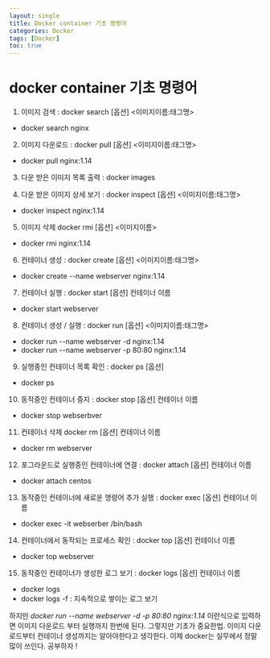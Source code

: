 ```yaml
---
layout: single
title: Docker container 기초 명령어
categories: Docker
tags: [Docker]
toc: true
---
```



# docker container 기초 명령어

1. 이미지 검색 : docker search [옵션] <이미지이름:태그명>
* docker search nginx
2. 이미지 다운로드 : docker pull [옵션] <이미지이름:태그명>
* docker pull nginx:1.14
3. 다운 받은 이미지 목록 출력 : docker images

4. 다운 받은 이미지 상세 보기 : docker inspect [옵션] <이미지이름:태그명>
* docker inspect nginx:1.14
5. 이미지 삭제 docker rmi [옵션] <이미지이름>
* docker rmi nginx:1.14
6. 컨테이너 생성 : docker create [옵션] <이미지이름:태그명>
* docker create --name webserver nginx:1.14
7. 컨테이너 실행 : docker start [옵션] 컨테이너 이름
* docker start webserver
8. 컨테이너 생성 / 실행 : docker run [옵션] <이미지이름:태그명>
* docker run --name webserver -d nginx:1.14
* docker run --name webserver -p 80:80 nginx:1.14
9. 실행중인 컨테이너 목록 확인 : docker ps [옵션]
* docker ps
10. 동작중인 컨테이너 중지 : docker stop [옵션] 컨테이너 이름
* docker stop webserbver
11. 컨테이너 삭제 docker rm [옵션] 컨테이너 이름
* docker rm webserver
12. 포그라운드로 실행중인 컨테이너에 연결 : docker attach [옵션] 컨테이너 이름
* docker attach centos
13. 동작중인 컨테이너에 새로운 명령어 추가 실행 : docker exec [옵션] 컨테이너 이름
* docker exec -it webserber /bin/bash
14. 컨테이너에서 동작되는 프로세스 확인 : docker top [옵션] 컨테이너 이름
* docker top webserver
15. 동작중인 컨테이너가 생성한 로그 보기 : docker logs [옵션] 컨테이너 이름
* docker logs
* docker logs -f : 지속적으로 쌓이는 로그 보기

하지만 *docker run --name webserver -d -p 80:80 nginx:1.14* 이런식으로 입력하면 이미지 다운로드 부터 실행까지 한번에 된다. 그렇지만 기초가 중요한법. 이미지 다운로드부터 컨테이너 생성까지는 알아야한다고 생각한다.
이제 docker는 실무에서 정말 많이 쓰인다. 공부하자 !
